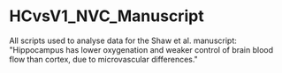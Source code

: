 # HCvsV1_NVC_Manuscript
All scripts used to analyse data for the Shaw et al. manuscript: "Hippocampus has lower oxygenation and weaker control of brain blood flow than cortex, due to microvascular differences."
